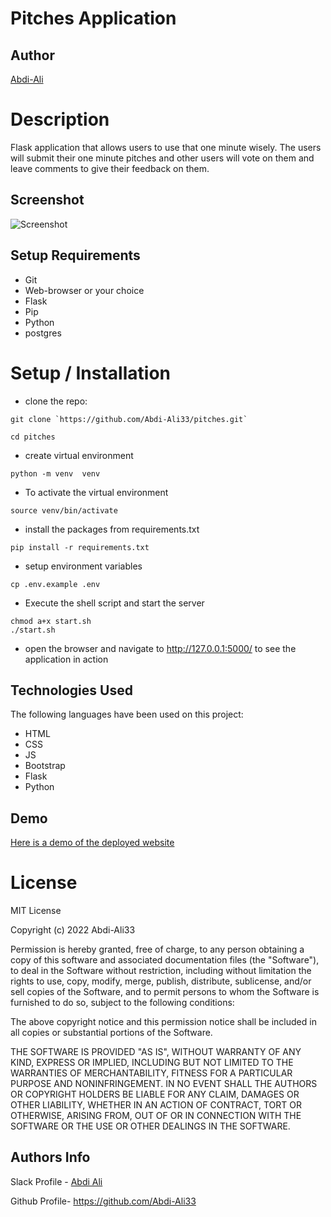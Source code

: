 # Pitches Application

## Author

[Abdi-Ali](https://github.com/Abdi-Ali33)

# Description

Flask application that allows users to use that one minute wisely. The users will submit their one minute pitches and other users will vote on them and leave comments to give their feedback on them.

## Screenshot

![Screenshot](./)

## Setup Requirements

- Git
- Web-browser or your choice
- Flask
- Pip
- Python
- postgres

# Setup / Installation

- clone the repo:

```shell
git clone `https://github.com/Abdi-Ali33/pitches.git`
```

```shell
cd pitches
```

- create virtual environment

```shell
python -m venv  venv
```

- To activate the virtual environment

```shell
source venv/bin/activate
```

- install the packages from requirements.txt

```shell
pip install -r requirements.txt
```

- setup environment variables

```shell
cp .env.example .env
```

- Execute the shell script and start the server

```shell
chmod a+x start.sh
./start.sh
```

- open the browser and navigate to http://127.0.0.1:5000/ to see the application in action

## Technologies Used

The following languages have been used on this project:

- HTML
- CSS
- JS
- Bootstrap
- Flask
- Python

## Demo

[Here is a demo of the deployed website](https://sicpitch.herokuapp.com/)

# License

MIT License

Copyright (c) 2022 Abdi-Ali33

Permission is hereby granted, free of charge, to any person obtaining a copy
of this software and associated documentation files (the "Software"), to deal
in the Software without restriction, including without limitation the rights
to use, copy, modify, merge, publish, distribute, sublicense, and/or sell
copies of the Software, and to permit persons to whom the Software is
furnished to do so, subject to the following conditions:

The above copyright notice and this permission notice shall be included in all
copies or substantial portions of the Software.

THE SOFTWARE IS PROVIDED "AS IS", WITHOUT WARRANTY OF ANY KIND, EXPRESS OR
IMPLIED, INCLUDING BUT NOT LIMITED TO THE WARRANTIES OF MERCHANTABILITY,
FITNESS FOR A PARTICULAR PURPOSE AND NONINFRINGEMENT. IN NO EVENT SHALL THE
AUTHORS OR COPYRIGHT HOLDERS BE LIABLE FOR ANY CLAIM, DAMAGES OR OTHER
LIABILITY, WHETHER IN AN ACTION OF CONTRACT, TORT OR OTHERWISE, ARISING FROM,
OUT OF OR IN CONNECTION WITH THE SOFTWARE OR THE USE OR OTHER DEALINGS IN THE
SOFTWARE.

## Authors Info

Slack Profile - [Abdi Ali](https://app.slack.com/client/T0101L740P4/D032HD8S7CP)

Github Profile- https://github.com/Abdi-Ali33
